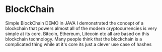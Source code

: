 # BlockChain
Simple BlockChain DEMO in JAVA
I demonstrated the concept of a blockchain that powers almost all of the modern cryptocurrencies is very simple at its core. 
Bitcoin, Ethereum, Litecoin etc all are based on this blockchain technology.
Many people think that the blockchain is a complicated thing while at it's core its just a clever use case of hashes

